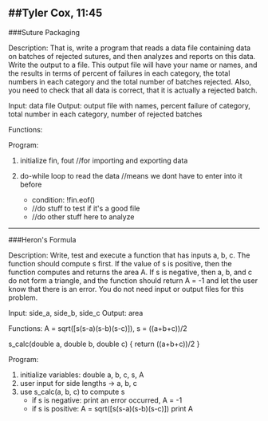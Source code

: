 ##Tyler Cox, 11:45
--------------------------------------------------------------
###Suture Packaging

Description: That is, write a program that reads a data file containing data on batches of rejected sutures, and then analyzes and reports on this data.  Write the output to a file.  This output file will have your name or names, and the results in terms of percent of failures in each category, the total numbers in each category and the total number of batches rejected. Also, you need to check that all data is correct, that it is actually a rejected batch.  

Input: data file
Output: output file with names, percent failure of category, total number in each category, number of rejected batches

Functions:

Program:

1. initialize fin, fout    //for importing and exporting data
2. do-while loop to read the data   //means we dont have to enter into it before

    - condition: !fin.eof()
    - //do stuff to test if it's a good file
    - //do other stuff here to analyze
    
--------------------------------------------------------------
###Heron's Formula

Description: Write, test and execute a function that has inputs a, b, c.  The function should compute s first.  If the value of s is positive, then the function computes and returns the area A.  If s is negative, then a, b, and c do not form a triangle, and the function should return A = -1 and let the user know that there is an error.  You do not need input or output files for this problem.  

Input: side_a, side_b, side_c
Output: area

Functions: A = sqrt([s(s-a)(s-b)(s-c)]), s = ((a+b+c))/2

s_calc(double a, double b, double c)
    { return ((a+b+c))/2 }

Program:

1. initialize variables: double a, b, c, s, A
2. user input for side lengths -> a, b, c
3. use s_calc(a, b, c) to compute s
    - if s is negative: print an error occurred, A = -1
    - if s is positive: 
        A = sqrt([s(s-a)(s-b)(s-c)])
        print A
